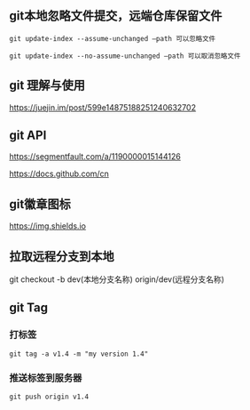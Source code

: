## git本地忽略文件提交，远端仓库保留文件
```
git update-index --assume-unchanged –path 可以忽略文件

git update-index --no-assume-unchanged –path 可以取消忽略文件

```

## git 理解与使用
https://juejin.im/post/599e14875188251240632702

## git API
https://segmentfault.com/a/1190000015144126

https://docs.github.com/cn

## git徽章图标
https://img.shields.io

## 拉取远程分支到本地
git checkout -b dev(本地分支名称) origin/dev(远程分支名称)

## git Tag

### 打标签
```
git tag -a v1.4 -m "my version 1.4"
```

### 推送标签到服务器
```
git push origin v1.4
```